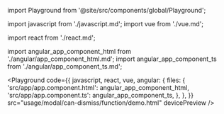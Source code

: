 import Playground from '@site/src/components/global/Playground';

import javascript from './javascript.md';
import vue from './vue.md';

import react from './react.md';

import angular_app_component_html from './angular/app_component_html.md';
import angular_app_component_ts from './angular/app_component_ts.md';

<Playground
  code={{
    javascript,
    react,
    vue,
    angular: {
      files: {
        'src/app/app.component.html': angular_app_component_html,
        'src/app/app.component.ts': angular_app_component_ts,
      },
    },
  }}
  src="usage/modal/can-dismiss/function/demo.html"
  devicePreview
/>
